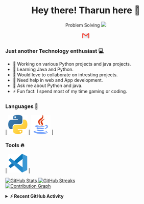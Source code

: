 
<!--
**Saitharunjami/Saitharunjami** is a ✨ _special_ ✨ repository because its `README.md` (this file) appears on your GitHub profile.

Here are some ideas to get you started:

- 🔭 I’m currently working on ...
- 🌱 I’m currently learning ...
- 👯 I’m looking to collaborate on ...
- 🤔 I’m looking for help with ...
- 💬 Ask me about ...
- 📫 How to reach me: ...
- 😄 Pronouns: ...
- ⚡ Fun fact: ...
-->

<h1 align="center"> Hey there! Tharun here 👋 </h1>
<p align="center">
 Problem Solving   <img src="https://media.giphy.com/media/WUlplcMpOCEmTGBtBW/giphy.gif" width="30">
</p>
<p align="center">
  <a href="mailto:saitharunjami@gmail.com">
    <img alt="Gmail" width="22px" src="https://raw.githubusercontent.com/SVijayB/SVijayB/master/assets/SVG/Social/gmail.svg" />
  </a>
</p>

### Just another Technology enthusiast 💻

-   📝 Working on various Python projects and java projects.
-   🌱 Learning Java and Python.
-   👯 Would love to collaborate on intresting projects.
-   🤔 Need help in web and App development.
-   💬 Ask me about Python and java.
-   ⚡ Fun fact: I spend most of my time gaming or coding.

### Languages 🚀

| <a href="https://www.python.org/"><img src="https://raw.githubusercontent.com/SVijayB/SVijayB/master/assets/SVG/Languages/python.svg" width=60></a> | <a href="https://www.java.com/en/"><img src="https://raw.githubusercontent.com/SVijayB/SVijayB/master/assets/SVG/Languages/java.svg" width=60></a> |

### Tools 🔥

| <a href="https://code.visualstudio.com/"><img src="https://raw.githubusercontent.com/SVijayB/SVijayB/master/assets/SVG/Tools/Vscode.svg" width=60></a> |


  <a href="https://sourcerer.io/Saitharunjami">
    <img alt = "GitHub Stats" src = "https://github-readme-stats.vercel.app/api?username=Saitharunjami&show_icons=true&theme=light">
  </a>
  <a href="https://sourcerer.io/Saitharunjami">
    <img alt = "GitHub Streaks" src = "https://github-readme-streak-stats.herokuapp.com?user=Saitharunjami&theme=blood&ring=1E90FF&sideNums=1E90FF&sideLabels=1E90FF&currStreakLabel=1E90FF&fire=FF0000&currStreakNum=FF0000">
  </a>
  <br>
  <a href="https://sourcerer.io/Saitharunjami">
    <img alt = "Contribution Graph" src = "https://activity-graph.herokuapp.com/graph?username=Saitharunjami&theme=react-dark">
  </a>
</p>

<details>
   <summary><b>⚡ Recent GitHub Activity</b></summary>
  <br/>



### Trying to get in touch? 📞

<p align="center">
  <a href="mailto:saitharunjami@gmail.com">
    <img alt="Gmail" src="https://raw.githubusercontent.com/SVijayB/SVijayB/master/assets/SVG/Contact/email.svg" style="vertical-align:top margin:6px 4px"/>
  </a>

 
</p>

---
